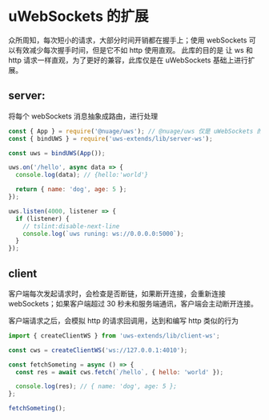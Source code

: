 # uWebSockets 的扩展

众所周知，每次短小的请求，大部分时间开销都在握手上；使用 webSockets 可以有效减少每次握手时间，但是它不如 http 使用直观。
此库的目的是 让 ws 和 http 请求一样直观，为了更好的兼容，此库仅是在 uWebSockets 基础上进行扩展。

## server:

将每个 webSockets 消息抽象成路由，进行处理

```js
const { App } = require('@nuage/uws'); // @nuage/uws 仅是 uWebSockets 的nodejs发布版本
const { bindUWS } = require('uws-extends/lib/server-ws');

const uws = bindUWS(App());

uws.on('/hello', async data => {
  console.log(data); // {hello:'world'}

  return { name: 'dog', age: 5 };
});

uws.listen(4000, listener => {
  if (listener) {
    // tslint:disable-next-line
    console.log(`uws runing: ws://0.0.0.0:5000`);
  }
});
```

## client

客户端每次发起请求时，会检查是否断链，如果断开连接，会重新连接 webSockets；如果客户端超过 30 秒未和服务端通讯，客户端会主动断开连接。

客户端请求之后，会模拟 http 的请求回调用，达到和编写 http 类似的行为

```js
import { createClientWS } from 'uws-extends/lib/client-ws';

const cws = createClientWS('ws://127.0.0.1:4010');

const fetchSometing = async () => {
  const res = await cws.fetch(`/hello`, { hello: 'world' });

  console.log(res); // { name: 'dog', age: 5 };
};

fetchSometing();
```
